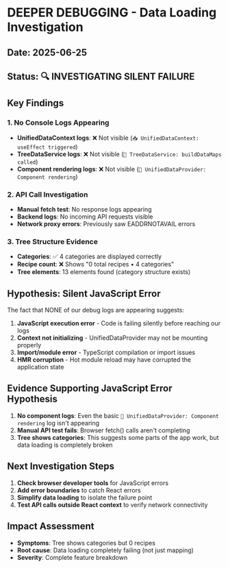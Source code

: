 # DEEPER DEBUGGING - Data Loading Investigation

## Date: 2025-06-25
## Status: 🔍 INVESTIGATING SILENT FAILURE

## Key Findings

### 1. No Console Logs Appearing
- **UnifiedDataContext logs**: ❌ Not visible (`📥 UnifiedDataContext: useEffect triggered`)
- **TreeDataService logs**: ❌ Not visible (`🔧 TreeDataService: buildDataMaps called`)
- **Component rendering logs**: ❌ Not visible (`🚀 UnifiedDataProvider: Component rendering`)

### 2. API Call Investigation
- **Manual fetch test**: No response logs appearing
- **Backend logs**: No incoming API requests visible
- **Network proxy errors**: Previously saw EADDRNOTAVAIL errors

### 3. Tree Structure Evidence
- **Categories**: ✅ 4 categories are displayed correctly
- **Recipe count**: ❌ Shows "0 total recipes • 4 categories"
- **Tree elements**: 13 elements found (category structure exists)

## Hypothesis: Silent JavaScript Error

The fact that NONE of our debug logs are appearing suggests:

1. **JavaScript execution error** - Code is failing silently before reaching our logs
2. **Context not initializing** - UnifiedDataProvider may not be mounting properly
3. **Import/module error** - TypeScript compilation or import issues
4. **HMR corruption** - Hot module reload may have corrupted the application state

## Evidence Supporting JavaScript Error Hypothesis

1. **No component logs**: Even the basic `🚀 UnifiedDataProvider: Component rendering` log isn't appearing
2. **Manual API test fails**: Browser fetch() calls aren't completing
3. **Tree shows categories**: This suggests some parts of the app work, but data loading is completely broken

## Next Investigation Steps

1. **Check browser developer tools** for JavaScript errors
2. **Add error boundaries** to catch React errors
3. **Simplify data loading** to isolate the failure point
4. **Test API calls outside React context** to verify network connectivity

## Impact Assessment

- **Symptoms**: Tree shows categories but 0 recipes
- **Root cause**: Data loading completely failing (not just mapping)
- **Severity**: Complete feature breakdown
